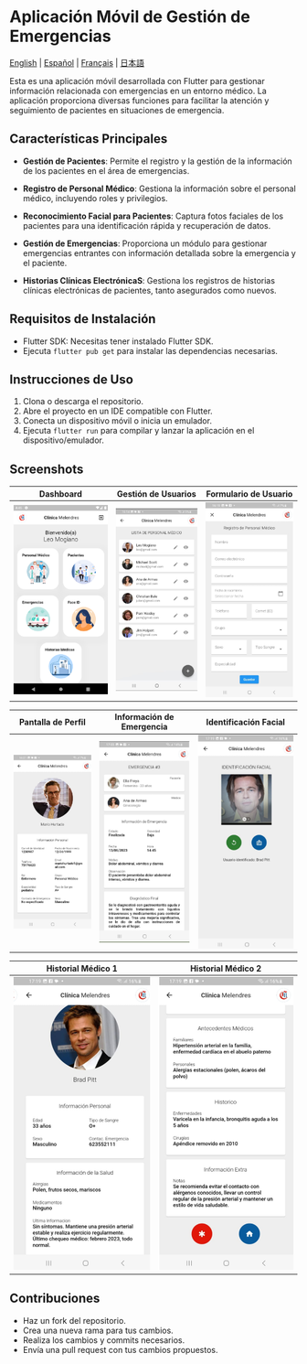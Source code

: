 # Aplicación Móvil de Gestión de Emergencias

[English](./README.md) | [Español](./README.es.md) | [Français](./README.fr.md) | [日本語](./README.jp.md)

Esta es una aplicación móvil desarrollada con Flutter para gestionar información relacionada con emergencias en un entorno médico. La aplicación proporciona diversas funciones para facilitar la atención y seguimiento de pacientes en situaciones de emergencia.

## Características Principales

- **Gestión de Pacientes**: Permite el registro y la gestión de la información de los pacientes en el área de emergencias.

- **Registro de Personal Médico**: Gestiona la información sobre el personal médico, incluyendo roles y privilegios.

- **Reconocimiento Facial para Pacientes**: Captura fotos faciales de los pacientes para una identificación rápida y recuperación de datos.

- **Gestión de Emergencias**: Proporciona un módulo para gestionar emergencias entrantes con información detallada sobre la emergencia y el paciente.

- **Historias Clínicas ElectrónicaS**: Gestiona los registros de historias clínicas electrónicas de pacientes, tanto asegurados como nuevos.

## Requisitos de Instalación

- Flutter SDK: Necesitas tener instalado Flutter SDK.
- Ejecuta `flutter pub get` para instalar las dependencias necesarias.

## Instrucciones de Uso

1. Clona o descarga el repositorio.
2. Abre el proyecto en un IDE compatible con Flutter.
3. Conecta un dispositivo móvil o inicia un emulador.
4. Ejecuta `flutter run` para compilar y lanzar la aplicación en el dispositivo/emulador.

## Screenshots

| **Dashboard** | **Gestión de Usuarios** | **Formulario de Usuario** |
|:-------------------:|:--------------------------:|:----------------:|
| ![Dashboard](./screenshots/s1.png) | ![User Management](./screenshots/s2.png) | ![User Form](./screenshots/s3.png) |

| **Pantalla de Perfil** | **Información de Emergencia** | **Identificación Facial** |
|:-----------------------:|:---------------------------------:|:--------------------------------------:|
| ![Profile Screen](./screenshots/s4.png) | ![Emergency Information](./screenshots/s5.png) | ![Facial Identification](./screenshots/s6.png) |

| **Historial Médico 1** | **Historial Médico 2** |
|:-----------------------:|:-----------------------:|
| ![Medic History 1](./screenshots/s7.png) | ![Medic History 2](./screenshots/s8.png) |

## Contribuciones

- Haz un fork del repositorio.
- Crea una nueva rama para tus cambios.
- Realiza los cambios y commits necesarios.
- Envía una pull request con tus cambios propuestos.
